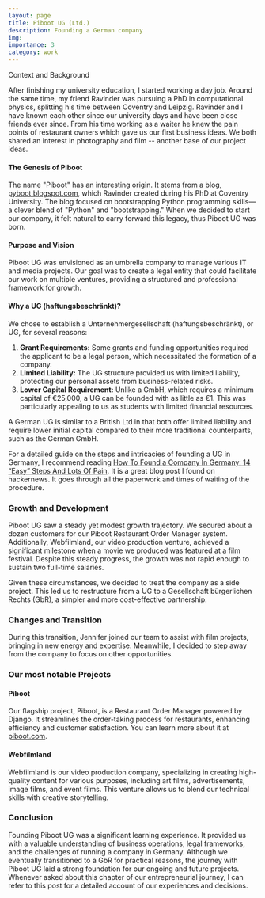 ```yaml
---
layout: page
title: Piboot UG (Ltd.)
description: Founding a German company
img:
importance: 3
category: work
---
```


Context and Background

After finishing my university education, I started working a day job. 
Around the same time, my friend Ravinder was pursuing a PhD in computational physics, 
splitting his time between Coventry and Leipzig. 
Ravinder and I have known each other since our university days and have been close friends ever since.
From his time working as a waiter he knew the pain points of restaurant owners which gave us our first business ideas. 
We both shared an interest in photography and film -- another base of our project ideas.

#### The Genesis of Piboot

The name "Piboot" has an interesting origin. It stems from a blog, [pyboot.blogspot.com](pyboot.blogspot.com), 
which Ravinder created during his PhD at Coventry University. 
The blog focused on bootstrapping Python programming skills—a clever blend of "Python" and "bootstrapping." 
When we decided to start our company, it felt natural to carry forward this legacy, thus Piboot UG was born.

#### Purpose and Vision

Piboot UG was envisioned as an umbrella company to manage various IT and media projects. 
Our goal was to create a legal entity that could facilitate our work on multiple ventures, 
providing a structured and professional framework for growth.

#### Why a UG (haftungsbeschränkt)?

We chose to establish a Unternehmergesellschaft (haftungsbeschränkt), or UG, for several reasons:

1. **Grant Requirements:** Some grants and funding opportunities required the applicant to be a legal person, which necessitated the formation of a company.
2. **Limited Liability:** The UG structure provided us with limited liability, protecting our personal assets from business-related risks.
3. **Lower Capital Requirement:** Unlike a GmbH, which requires a minimum capital of €25,000, a UG can be founded with as little as €1. This was particularly appealing to us as students with limited financial resources.

A German UG is similar to a British Ltd in that both offer limited liability and require lower initial capital 
compared to their more traditional counterparts, such as the German GmbH.

For a detailed guide on the steps and intricacies of founding a UG in Germany, I recommend reading 
[How To Found a Company In Germany: 14 “Easy” Steps And Lots Of Pain](https://eidel.io/how-to-found-a-company-in-germany-14-easy-steps-and-lots-of-pain/).
It is a great blog post I found on hackernews. It goes through all the paperwork and times of waiting of the procedure.

### Growth and Development

Piboot UG saw a steady yet modest growth trajectory. 
We secured about a dozen customers for our Piboot Restaurant Order Manager system. 
Additionally, Webfilmland, our video production venture, achieved a significant milestone 
when a movie we produced was featured at a film festival. Despite this steady progress, 
the growth was not rapid enough to sustain two full-time salaries.

Given these circumstances, we decided to treat the company as a side project. 
This led us to restructure from a UG to a Gesellschaft bürgerlichen Rechts (GbR), 
a simpler and more cost-effective partnership.
### Changes and Transition

During this transition, Jennifer joined our team to assist with film projects, bringing in new energy and expertise. 
Meanwhile, I decided to step away from the company to focus on other opportunities.

### Our most notable Projects

#### Piboot

Our flagship project, Piboot, is a Restaurant Order Manager powered by Django. 
It streamlines the order-taking process for restaurants, enhancing efficiency and customer satisfaction. 
You can learn more about it at [piboot.com](https://piboot.com).

#### Webfilmland

Webfilmland is our video production company, specializing in creating high-quality content for various purposes, 
including art films, advertisements, image films, and event films. 
This venture allows us to blend our technical skills with creative storytelling.

### Conclusion

Founding Piboot UG was a significant learning experience. 
It provided us with a valuable understanding of business operations, 
legal frameworks, and the challenges of running a company in Germany. 
Although we eventually transitioned to a GbR for practical reasons, 
the journey with Piboot UG laid a strong foundation for our ongoing and future projects. 
Whenever asked about this chapter of our entrepreneurial journey, 
I can refer to this post for a detailed account of our experiences and decisions.
